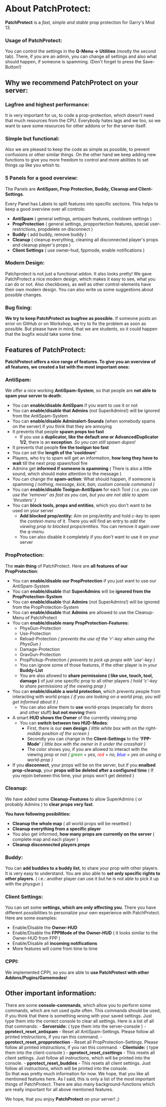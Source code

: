 <h1>About PatchProtect:</h1>

<b>PatchProtect</b> is a <i>fast, simple and stable</i> prop protection for Garry's Mod 13.

<h3>Usage of PatchProtect:</h3>
You can control the settings in the <b>Q-Menu -> Utilities</b> (mostly the second tab). There, if you are an admin, you can change all settings and also what should happen, if someone is spamming. (Don't forget to press the Save-Button!)


<h2>Why we recommend PatchProtect on your server:</h2>

<h3>Lagfree and highest performance:</h3>
It is very important for us, to code a prop-protection, which doesn't need that much resources from the CPU.
Everybody hates lags and we too, so we want to save some resources for other addons or for the server itself.

<h3>Simple but functional:</h3>
Also we are pleased to keep the code as simple as possible, to prevent confusions or other similar things.
On the other hand we keep adding new functions to give you more freedom to control and more abilities to set things up like you whish to.

<h3>5 Panels for a good overview:</h3>
The Panels are <b>AntiSpam, Prop Protection, Buddy, Cleanup and Client-Settings</b>.

Every Panel has Labels to split features into specific sections. This helps to keep a good overview over all controls:

- <b>AntiSpam</b> ( general settings, antispam features, cooldown settings )
- <b>PropProtection</b> ( general settings, propportection features, special user-restrictions, propdelete on disconnect )
- <b>Buddy</b> ( add buddy, remove buddy )
- <b>Cleanup</b> ( cleanup everything, cleaning all disconnected player's props and cleanup player's props )
- <b>Client Settings</b> ( use owner-hud, fppmode, enable notifications )

<h3>Modern Design:</h3>
Patchprotect is not just a functional addon. It also looks pretty! We gave PatchProtect a nice modern design, which makes it easy to see, what you can do or not. Also checkboxes, as well as other control-elements have their own modern design.
You can also write us some suggestions about possible changes.

<h3>Bug fixing:</h3>
<b>We try to keep PatchProtect as bugfree as possible.</b>
If someone posts an error on GitHub or on Workshop, we try to fix the problem as soon as possible. But please have in mind, that we are students, so it could happen that the bugfix would take some time.


<h2>Features of PatchProtect:</h2>

<b>PatchProtect offers a nice range of features. To give you an overview of all features, we created a list with the most important ones:</b>

<h3>AntiSpam:</h3>
We offer a nice working <b>AntiSpam-System</b>, so that people are <b>not able to spam your server to death</b>:

- You can <b>enable/disable AntiSpam</b> if you want to use it or not
- You can <b>enable/disable that Admins</b> (not SuperAdmins!) will be ignored from the AntiSpam-System
- You can <b>enable/disable Adminalert-Sounds</b> (when somebody spams on the server) if you think that they are annoying
- It prevents that people <b>spawn props too fast</b>
	- If you use a <b>duplicator, like the default one or AdvancedDuplicator 1/2</b>, there is an <b>exception</b>. <i>So you can still spawn dupes!</i>
- It prevents that people <b>fire the toolgun too fast</b>
- You can set the <b>length of the 'cooldown'</b>
- Players, who try to spam will get an information, <b>how long they have to wait</b> till the next prop spawn/tool fire
- Admins get <b>informed if someone is spamming</b> ( There is also a little sound, which should make attention to the message )
- You can change the <b>spam-action</b>: What should happen, if someone is spamming <i>( nothing, message, kick, ban, custom console command )</i>
- You can <b>enable/disable Toolgun-AntiSpam</b> for each Tool <i>( i.e. you can use the 'remover' as fast as you can, but you are not able to spam 'thrusters' )</i>
- You can <b>block tools, props and entities</b>, which you don't want to be used on your server
	- <b>Add blocked prop/entity:</b> Aim on prop/entity and hold <i>c-key</i> to open the <i>context-menu</i> of it. There you will find an entry to <i>add the viewing prop to blocked props/entities</i>. You can remove it again over the <i>q-menu</i>.
	- You can also disable it completely if you don't want to use it on your server

<h3>PropProtection:</h3>
The <b>main thing</b> of PatchProtect.
Here are <b>all features of our PropProtection</b>:

- You can <b>enable/disable our PropProtection</b> if you just want to use our AntiSpam-System
- You can <b>enable/disable</b> that <b>SuperAdmins</b> will be <b>ignored from the PropProtection-System</b>
- You can <b>enable/disable</b> that <b>Admins</b> (not SuperAdmins!) will be ignored from the PropProtection-System
- You can <b>enable/disable</b> that <b>Admins</b> are allowed to use the Cleanup-Menu of PatchProtect
- You can <b>enable/disable many PropProtection-Features:</b>
	- PhysGun-Protection
	- Use-Protection
	- Reload-Protection <i>( prevents the use of the 'r'-key when using the PhysGun )</i>
	- Damage-Protection
	- GravGun-Protection
	- PropPickup-Protection <i>( prevents to pick up props with 'use'-key )</i>
	- You can ignore some of those features, if the other player is in your <b>Buddy-List</b>
	- You are also allowed to <b>share permissions ( like use, touch, tool, damage )</b> of just one specific prop to all other players <i>( hold 'c'-key to share permissions of the viewing prop )</i>
- You can <b>enable/disable a world protection</b>, which prevents people from interacting with world props <i>( if you are looking on a world prop, you will get informed about it )</i>
	- You can also allow them to <b>use</b> world-props (especially for doors and other stuff) <b>but not moving</b> them
- A smart <b>HUD shows the Owner</b> of the currently viewing prop
	- You can <b>switch between two HUD-Modes</b>:
		- First, there is our <b>own design</b> <i>( little white box with on the right-middle position of the screen )</i>
		- Secondly you can change in the <b>Client-Settings</b> to the <b>'FPP-Mode'</b> <i>( little box with the owner in it under the crosshair )</i>
		- The color shows you, if you are allowed to interact with the viewing prop or not <i>( <span style="color: green;">green</span> = yes, <span style="color: red;">red</span> = no, <span style="color: blue;">blue</span> = yes on using a world-prop )</i>
- If you <b>disconnect</b>, your props will be on the server, but if you <b>enalbed prop-cleanup</b>, your <b>props will be deleted after a configured time</b> ( If you rejoin between this time, your props won't get deleted )

<h3>Cleanup:</h3>
We have added some <b>Cleanup-Features</b> to allow SuperAdmins ( or probably Admins ) to <b>clear props very fast</b>.

<b>You have following posibilities:</b>

- <b>Cleanup the whole map</b> ( all world props will be resetted )
- <b>Cleanup everything from a specific player</b>
- You also get informed, <b>how many props are currently on the server</b> ( complete map and each player )
- <b>Cleanup disconnected players props</b>

<h3>Buddy:</h3>
You can <b>add buddies to a buddy list</b>, to share your prop with other players. It is very easy to understand.
You are also able to <b>set only specific rights to other players</b>. ( i.e.: another player can use it but he is not able to pick it up with the physgun )

<h3>Client Settings:</h3>
You can set some <b>settings, which are only affecting you</b>. There you have different possibilities to personalize your own experience with PatchProtect. Here are some examples:

- Enable/Disable the <b>Owner-HUD</b>
- Enable/Disable the <b>FPPMode of the Owner-HUD</b> ( it looks similar to the Owner-HUD from FPP )
- Enable/Disable all <b>incoming notifications</b>
- More features will come from time to time

<h3>CPPI:</h3>
We implemented CPPI, so you are able to <b>use PatchProtect with other Addons/Pugins/Gamemodes</b>!

<h2>Other important information:</h2>
There are some <b>console-commands</b>, which allow you to perform some commands, which are not used quite often. This commands should be used, if you think that there is something wrong with your saved settings. Just type them into the correct console to clear all settings.
Here is a list of all that commands:
- <b>Serverside:</b> ( type them into the server-console )
	- <b>pprotect_reset_antispam</b> - Reset all AntiSpam-Settings. Please follow all printed intstructions, if you ran this command.
	- <b>pprotect_reset_propprotection</b> - Reset all PropProtection-Settings. Please follow all printed intstructions, if you ran this command.
- <b>Clientside:</b> ( type them into the client-console )
	- <b>pprotect_reset_csettings</b> - This resets all client settings. Just follow all instructions, which will be printed into the console.
	- <b>pprotect_reset_buddies</b> - This resets all client settings. Just follow all instructions, which will be printed into the console.

<br>
So that was pretty much information for now. We hope, that you like all mentioned features here. As I said, this is only a list of the most important things of PatchProtect. There are also many background-functions which are really important for all above mentioned features.

We hope, that you enjoy <b>PatchProtect</b> on your server! ;)
